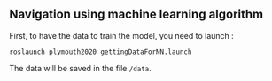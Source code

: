 ## Navigation using machine learning algorithm  

First, to have the data to train the model, you need to launch :

    roslaunch plymouth2020 gettingDataForNN.launch

The data will be saved in the file `/data`.

<!-- Add: value of the lauch for the calibration part -->
